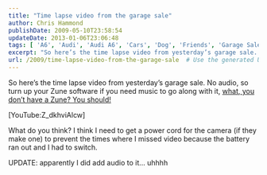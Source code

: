 ```yaml
---
title: "Time lapse video from the garage sale"
author: Chris Hammond
publishDate: 2009-05-10T23:58:54
updateDate: 2013-01-06T23:06:48
tags: [ 'A6', 'Audi', 'Audi A6', 'Cars', 'Dog', 'Friends', 'Garage Sale', 'House', 'Quattro', 'Video' ]
excerpt: "So here’s the time lapse video from yesterday’s garage sale. No audio, so turn up your Zune software if you need music to go along with it, what, you don’t have a Zune? You should! [YouTube:Z_dkhviAlcw] What do you think? I think I need to get a power cord for the camera (if they make one) to prevent the times where I missed video because the battery ran out and I had to switch. UPDATE: apparently I&#160;did add audio to it... uhhhh"
url: /2009/time-lapse-video-from-the-garage-sale  # Use the generated URL with year
---
```

<p>So here’s the time lapse video from yesterday’s garage sale. No audio, so turn up your Zune software if you need music to go along with it, <a href="https://www.amazon.com/gp/redirect.html?ie=UTF8&amp;location=http%3A%2F%2Fwww.amazon.com%2Fs%3Fie%3DUTF8%26ref%255F%3Dnb%255Fss%255Fgw%26field-keywords%3Dzune%26url%3Dsearch-alias%253Daps&amp;tag=chrishammondc-20&amp;linkCode=ur2&amp;camp=1789&amp;creative=390957">what, you don’t have a Zune? You should!</a><img border="0" alt="" width="1" height="1" style="border-bottom-style: none !important; border-right-style: none !important; margin: 0px; border-top-style: none !important; border-left-style: none !important" src="https://www.assoc-amazon.com/e/ir?t=chrishammondc-20&amp;l=ur2&amp;o=1" /></p> <p>[YouTube:Z_dkhviAlcw]</p> <p>What do you think? I think I need to get a power cord for the camera (if they make one) to prevent the times where I missed video because the battery ran out and I had to switch.</p> <p>UPDATE: apparently I&#160;did add audio to it... uhhhh</p>
